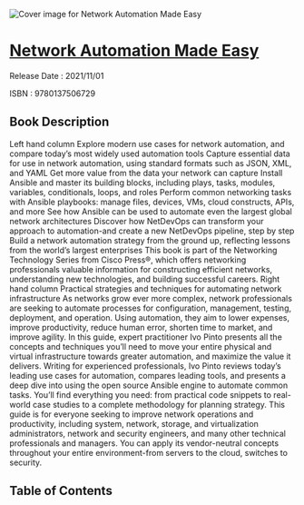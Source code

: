 ![Cover image for Network Automation Made Easy](https://imgdetail.ebookreading.net/cover/cover/202109/EB9780137506729.jpg)

[Network Automation Made Easy](https://ebookreading.net/view/book/Network+Automation+Made+Easy-EB9780137506729_1.html "Network Automation Made Easy")
====================================================================================================================

Release Date : 2021/11/01

ISBN : 9780137506729

Book Description
-----------------

Left hand column
Explore modern use cases for network automation, and compare today’s most widely used automation tools
Capture essential data for use in network automation, using standard formats such as JSON, XML, and YAML
Get more value from the data your network can capture
Install Ansible and master its building blocks, including plays, tasks, modules, variables, conditionals, loops, and roles
Perform common networking tasks with Ansible playbooks: manage files, devices, VMs, cloud constructs, APIs, and more
See how Ansible can be used to automate even the largest global network architectures
Discover how NetDevOps can transform your approach to automation-and create a new NetDevOps pipeline, step by step
Build a network automation strategy from the ground up, reflecting lessons from the world’s largest enterprises
This book is part of the Networking Technology Series from Cisco Press®, which offers networking professionals valuable information for constructing efficient networks, understanding new technologies, and building successful careers.
Right hand column
Practical strategies and techniques for automating network infrastructure
As networks grow ever more complex, network professionals are seeking to automate processes for configuration, management, testing, deployment, and operation. Using automation, they aim to lower expenses, improve productivity, reduce human error, shorten time to market, and improve agility. In this guide, expert practitioner Ivo Pinto presents all the concepts and techniques you’ll need to move your entire physical and virtual infrastructure towards greater automation, and maximize the value it delivers.
Writing for experienced professionals, Ivo Pinto reviews today’s leading use cases for automation, compares leading tools, and presents a deep dive into using the open source Ansible engine to automate common tasks. You’ll find everything you need: from practical code snippets to real-world case studies to a complete methodology for planning strategy.
This guide is for everyone seeking to improve network operations and productivity, including system, network, storage, and virtualization administrators, network and security engineers, and many other technical professionals and managers. You can apply its vendor-neutral concepts throughout your entire environment-from servers to the cloud, switches to security.


Table of Contents
-----------------

